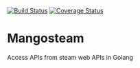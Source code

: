 [![Build Status](https://drone.io/github.com/vincentserpoul/mangosteam/status.png)](https://drone.io/github.com/vincentserpoul/mangosteam/latest) [![Coverage Status](https://coveralls.io/repos/github/vincentserpoul/mangosteam/badge.svg)](https://coveralls.io/github/vincentserpoul/mangosteam)

# Mangosteam

Access APIs from steam web APIs in Golang
